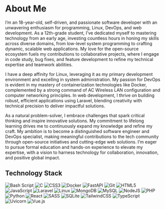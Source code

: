 # About Me

I’m an 18-year-old, self-driven, and passionate software developer with an unwavering enthusiasm for programming, Linux, DevOps, and web development. As a 12th-grade student, I’ve dedicated myself to mastering technology from an early age, investing countless hours in honing my skills across diverse domains, from low-level system programming to crafting dynamic, scalable web applications. My love for the open-source ecosystem fuels my contributions to collaborative projects, where I engage in code study, bug fixes, and feature development to refine my technical expertise and teamwork abilities.

I have a deep affinity for Linux, leveraging it as my primary development environment and excelling in system administration. My passion for DevOps is evident in my mastery of containerization technologies like Docker, complemented by a strong command of AC Wireless LAN configuration and computer networking principles. In web development, I thrive on building robust, efficient applications using Laravel, blending creativity with technical precision to deliver impactful solutions.

As a natural problem-solver, I embrace challenges that spark critical thinking and inspire innovative solutions. My commitment to lifelong learning drives me to continuously expand my knowledge and refine my craft. My ambition is to become a distinguished software engineer and DevOps specialist, making meaningful contributions to the tech community through open-source initiatives and cutting-edge web solutions. I’m eager to pursue formal education and hands-on experience to elevate my expertise, with a vision to harness technology for collaboration, innovation, and positive global impact.

## Technology Stack

![Bash Script](https://img.shields.io/badge/bash_script-black?style=for-the-badge&logo=gnu-bash&logoColor=white)
![C](https://img.shields.io/badge/c-black?style=for-the-badge&logo=c&logoColor=white)
![CSS3](https://img.shields.io/badge/css3-black?style=for-the-badge&logo=css3&logoColor=white)
![Docker](https://img.shields.io/badge/docker-black?style=for-the-badge&logo=docker&logoColor=white)
![FastAPI](https://img.shields.io/badge/FastAPI-black?style=for-the-badge&logo=fastapi&logoColor=white)
![Git](https://img.shields.io/badge/git-black?style=for-the-badge&logo=git&logoColor=white)
![HTML5](https://img.shields.io/badge/html5-black?style=for-the-badge&logo=html5&logoColor=white)
![JavaScript](https://img.shields.io/badge/javascript-black?style=for-the-badge&logo=javascript&logoColor=white)
![Laravel](https://img.shields.io/badge/laravel-black?style=for-the-badge&logo=laravel&logoColor=white)
![Linux](https://img.shields.io/badge/Linux-black?style=for-the-badge&logo=linux&logoColor=white)
![MongoDB](https://img.shields.io/badge/MongoDB-black?style-for-the-badge&logo=mongodb&logoColor=white)
![MySQL](https://img.shields.io/badge/mysql-black?style=for-the-badge&logo=mysql&logoColor=white)
![NodeJS](https://img.shields.io/badge/node.js-black?style=for-the-badge&logo=node.js&logoColor=white)
![PHP](https://img.shields.io/badge/php-black?style-for-the-badge&logo=php&logoColor=white)
![Python](https://img.shields.io/badge/python-black?style=for-the-badge&logo=python&logoColor=white)
![React](https://img.shields.io/badge/react-black?style-for-the-badge&logo=react&logoColor=white)
![SASS](https://img.shields.io/badge/SASS-black?style-for-the-badge&logo=sass&logoColor=white)
![SQLite](https://img.shields.io/badge/sqlite-black?style-for-the-badge&logo=sqlite&logoColor=white)
![TailwindCSS](https://img.shields.io/badge/tailwindcss-black?style-for-the-badge&logo=tailwind-css&logoColor=white)
![TypeScript](https://img.shields.io/badge/typescript-black?style-for-the-badge&logo=typescript&logoColor=white)
![Uvicorn](https://img.shields.io/badge/Uvicorn-black?style-for-the-badge&logo=pypi&logoColor=white)
![Vue.js](https://img.shields.io/badge/Vue.js-black?style-for-the-badge&logo=vue.js&logoColor=white)

<!-- 
## Education

* Shahid Dr. Chamran Honarestan (Technical School) — 2025 (Expected Graduation)
  * 12th-grade student, specializing in "DevOps , Software and Network"

## Projects

- [![BellmanGridSolver](https://img.shields.io/badge/Bellman%20Grid%20Solver-black?style=for-the-badge&logo=poetry&logoColor=white)](https://github.com/ashkanfeyzollahi/bellman-grid-solver): 🤖 Solve deterministic grid worlds/mazes using Bellman equation
- [![BlessedViewer](https://img.shields.io/badge/Blessed%20Viewer-black?style=for-the-badge&logo=pypi&logoColor=white)](https://github.com/ashkanfeyzollahi/blessedviewer): 🖼️ A blessed terminal-based image viewer
- [![Fortexs](https://img.shields.io/badge/Fortexs-black?style=for-the-badge&logo=poetry&logoColor=white)](https://github.com/ashkanfeyzollahi/fortexs): 🔍 A web scraper for fetching products from `www.fortex.ir`
- [![GetIgnore3](https://img.shields.io/badge/GetIgnore3-black?style=for-the-badge&logo=pypi&logoColor=white)](https://github.com/ashkanfeyzollahi/getignore3): 😎 A tool to fetch and manage `.gitignore` templates from GitHub with minimal effort
- [![GetLicense](https://img.shields.io/badge/GetLicense-black?style-for-the-badge&logo=pypi&logoColor=white)](https://github.com/ashkanfeyzollahi/getlicense): 📖 A tool to quickly generate software license files with customizable project details
- [![IrisClassification](https://img.shields.io/badge/Iris%20Classification-black?style=for-the-badge&logo=poetry&logoColor=white)](https://github.com/ashkanfeyzollahi/iris-classification): 🤖 Iris classification with Scikit-learn
- [![MeteorMayhem](https://img.shields.io/badge/MeteorMayhem-black?style-for-the-badge&logo=c&logoColor=white)](https://github.com/ashkanfeyzollahi/meteormayhem): 🚀 A fast-paced ncurses space game in your terminal
-->
